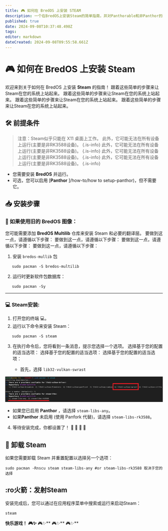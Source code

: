 ```yaml
---
title: 🎮 如何在 BredOS 上安装 STEAM
description: 一个在BredOS上安装Steam的简单指南，并对Panthorable和非Panthor的配置进行分步说明。
published: true
date: 2024-09-08T10:37:48.498Z
tags:
editor: markdown
dateCreated: 2024-09-08T09:55:58.661Z
---
```


# 🎮 如何在 BredOS 上安装 Steam

欢迎来到关于如何在 BredOS 上安装 **Steam** 的指南！ 跟着这些简单的步骤来让Steam在您的系统上站起来。 跟着这些简单的步骤来让Steam在您的系统上站起来。 跟着这些简单的步骤来让Steam在您的系统上站起来。 跟着这些简单的步骤来让Steam在您的系统上站起来。

## 🛠️ 前提条件

> 注意：Steam似乎只能在 X11 桌面上工作。 此外，它可能无法在所有设备上运行(主要是非RK3588设备)。
> {.is-info} 此外，它可能无法在所有设备上运行(主要是非RK3588设备)。
> {.is-info} 此外，它可能无法在所有设备上运行(主要是非RK3588设备)。
> {.is-info} 此外，它可能无法在所有设备上运行(主要是非RK3588设备)。
> {.is-info}

- 您需要安装 **BredOS** 并运行。
- 可选，您可以启用 [**Panthor** ]/how-to/how to setup-panthor)，但不需要它。

## 📥 安装步骤

### 🔄 如果使用旧的 BredOS 图像：

您可能需要添加 **BredOS Multilib** 仓库来安装 Steam 和必要的翻译层。 要做到这一点，请遵循以下步骤： 要做到这一点，请遵循以下步骤： 要做到这一点，请遵循以下步骤： 要做到这一点，请遵循以下步骤：

1. 安装 `bredos-mullib` 包

```
   sudo pacman -S bredos-multilib
```

2. 运行时更新软件包数据库：

```
   sudo pacman -Sy
```

---

### 💻 Steam安装:

1. 打开您的终端 💻。
2. 运行以下命令来安装 Steam：

```
   sudo pacman -S steam
```

3. 在执行命令后，您将看到一条消息，提示您选择一个选项。 选择基于您的配置的适当选项： 选择基于您的配置的适当选项： 选择基于您的配置的适当选项：

   - 首先，选择 `lib32-vulkan-swrast`

![steam_libs_selection.png](/steam_libs_selection.png)

- 如果您已启用 **Panthor** ，请选择 `steam-libs-any`。
- 如果**Panthor** 未启用 (使用 Panfork 代替)，请选择 `steam-libs-rk3588`。

4. 等待安装完成，你都设置了！ 🎉 🎉 🎉 🎉

## 🔄 卸载 Steam

如果您需要卸载 Steam 并重置配置以选择另一个选项：

```
sudo pacman -Rnscu steam steam-libs-any #or steam-libs-rk3588 取决于您的选择
```

## :ro火箭：发射Steam

安装完成后，您可以通过在应用程序菜单中搜索或运行来启动Steam：

```
steam
```

**快乐游戏！ 🎮✨** 🎮✨\*\* 🎮✨\*\* 🎮✨\*\*
